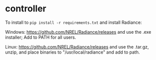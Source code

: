# controller

To install to `pip install -r requirements.txt` and install Radiance:

Windows: https://github.com/NREL/Radiance/releases and use the .exe installer; Add to PATH for all users.

Linux: https://github.com/NREL/Radiance/releases and use the .tar.gz, unzip, and place binaries to "/usr/local/radiance" and add to path.


